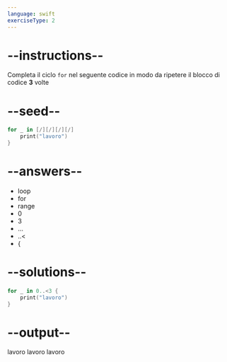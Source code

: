 ```yaml
---
language: swift
exerciseType: 2
---
```


# --instructions--

Completa il ciclo `for` nel seguente codice in modo da ripetere il blocco di codice **3** volte

# --seed--

```swift
for _ in [/][/][/][/]
    print("lavoro")
}
```

# --answers--

- loop
- for 
- range
- 0
- 3
- ...
- ..<
-  {

# --solutions--

```swift
for _ in 0..<3 {
    print("lavoro")
}
```

# --output--

lavoro
lavoro
lavoro
